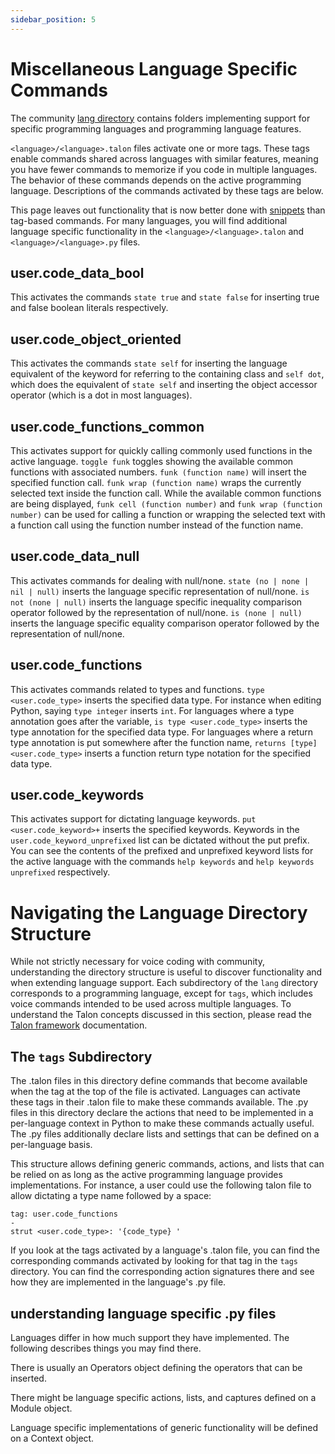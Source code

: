 ```yaml
---
sidebar_position: 5
---
```


# Miscellaneous Language Specific Commands

The community [lang directory](https://github.com/talonhub/community/tree/main/lang) contains folders implementing support for specific programming languages and programming language features.

`<language>/<language>.talon` files activate one or more tags. These tags enable commands shared across languages with similar features, meaning you have fewer commands to memorize if you code in multiple languages. The behavior of these commands depends on the active programming language. Descriptions of the commands activated by these tags are below.

This page leaves out functionality that is now better done with [snippets](snippets.md) than tag-based commands. For many languages, you will find additional language specific functionality in the `<language>/<language>.talon` and `<language>/<language>.py` files.

## user.code_data_bool

This activates the commands `state true` and `state false` for inserting true and false boolean literals respectively.

## user.code_object_oriented

This activates the commands `state self` for inserting the language equivalent of the keyword for referring to the containing class and `self dot`, which does the equivalent of `state self` and inserting the object accessor operator (which is a dot in most languages).

## user.code_functions_common

This activates support for quickly calling commonly used functions in the active language. `toggle funk` toggles showing the available common functions with associated numbers. `funk (function name)` will insert the specified function call. `funk wrap (function name)` wraps the currently selected text inside the function call. While the available common functions are being displayed, `funk cell (function number)` and `funk wrap (function number)` can be used for calling a function or wrapping the selected text with a function call using the function number instead of the function name.

## user.code_data_null

This activates commands for dealing with null/none. `state (no | none | nil | null)` inserts the language specific representation of null/none. `is not (none | null)` inserts the language specific inequality comparison operator followed by the representation of null/none. `is (none | null)` inserts the language specific equality comparison operator followed by the representation of null/none.

## user.code_functions

This activates commands related to types and functions. `type <user.code_type>` inserts the specified data type. For instance when editing Python, saying `type integer` inserts `int`. For languages where a type annotation goes after the variable, `is type <user.code_type>` inserts the type annotation for the specified data type. For languages where a return type annotation is put somewhere after the function name, `returns [type] <user.code_type>` inserts a function return type notation for the specified data type.

## user.code_keywords

This activates support for dictating language keywords. `put <user.code_keyword>+` inserts the specified keywords. Keywords in the `user.code_keyword_unprefixed` list can be dictated without the put prefix. You can see the contents of the prefixed and unprefixed keyword lists for the active language with the commands `help keywords` and `help keywords unprefixed` respectively.

# Navigating the Language Directory Structure

While not strictly necessary for voice coding with community, understanding the directory structure is useful to discover functionality and when extending language support. Each subdirectory of the `lang` directory corresponds to a programming language, except for `tags`, which includes voice commands intended to be used across multiple languages. To understand the Talon concepts discussed in this section, please read the [Talon framework](/Customization/Talon%20Framework/talon-framework-overview) documentation.

## The `tags` Subdirectory

The .talon files in this directory define commands that become available when the tag at the top of the file is activated. Languages can activate these tags in their .talon file to make these commands available. The .py files in this directory declare the actions that need to be implemented in a per-language context in Python to make these commands actually useful. The .py files additionally declare lists and settings that can be defined on a per-language basis.

This structure allows defining generic commands, actions, and lists that can be relied on as long as the active programming language provides implementations. For instance, a user could use the following talon file to allow dictating a type name followed by a space:

```talon
tag: user.code_functions
-
strut <user.code_type>: '{code_type} '
```

If you look at the tags activated by a language's .talon file, you can find the corresponding commands activated by looking for that tag in the `tags` directory. You can find the corresponding action signatures there and see how they are implemented in the language's .py file.

## understanding language specific .py files

Languages differ in how much support they have implemented. The following describes things you may find there.

There is usually an Operators object defining the operators that can be inserted.

There might be language specific actions, lists, and captures defined on a Module object.

Language specific implementations of generic functionality will be defined on a Context object.
